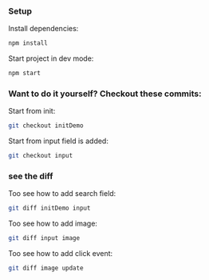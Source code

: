 ### Setup

Install dependencies:

```bash
npm install
```

Start project in dev mode:

```bash
npm start
```

### Want to do it yourself? Checkout these commits:
Start from init:
```bash
git checkout initDemo
```
Start from input field is added:
```bash
git checkout input
```

### see the diff
Too see how to add search field:

```bash
git diff initDemo input
```

Too see how to add image:

```bash
git diff input image
```

Too see how to add click event:

```bash
git diff image update
```
